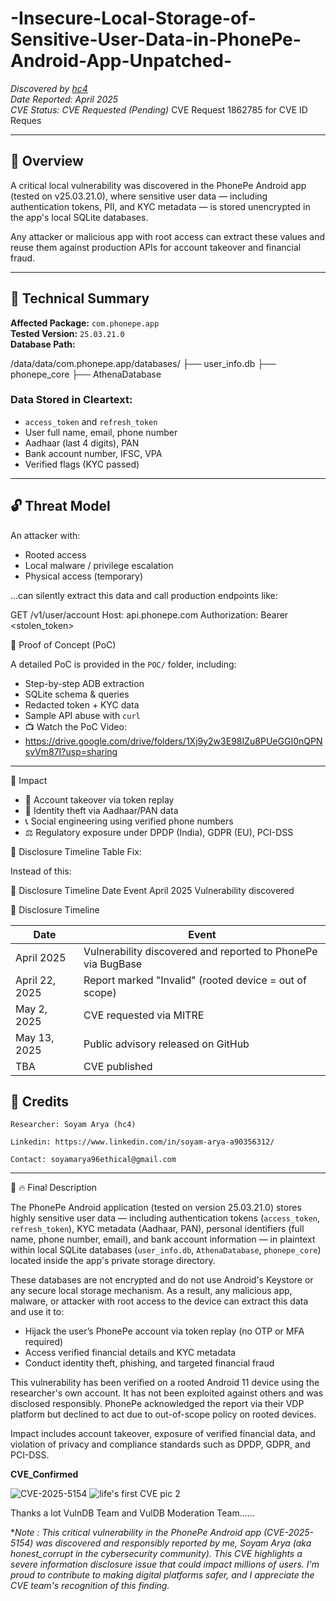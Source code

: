 # -Insecure-Local-Storage-of-Sensitive-User-Data-in-PhonePe-Android-App-Unpatched-


_Discovered by [hc4](https://github.com/honestcorrupt/)_  
_Date Reported: April 2025_  
_CVE Status: CVE Requested (Pending)_
CVE Request 1862785 for CVE ID Reques

---

## 📌 Overview

A critical local vulnerability was discovered in the PhonePe Android app (tested on v25.03.21.0), where sensitive user data — including authentication tokens, PII, and KYC metadata — is stored unencrypted in the app's local SQLite databases.

Any attacker or malicious app with root access can extract these values and reuse them against production APIs for account takeover and financial fraud.

---

## 🧠 Technical Summary

**Affected Package:** `com.phonepe.app`  
**Tested Version:** `25.03.21.0`  
**Database Path:**  

/data/data/com.phonepe.app/databases/
├── user_info.db
├── phonepe_core
├── AthenaDatabase



### Data Stored in Cleartext:

- `access_token` and `refresh_token`  
- User full name, email, phone number  
- Aadhaar (last 4 digits), PAN  
- Bank account number, IFSC, VPA  
- Verified flags (KYC passed)

---

## 🔓 Threat Model

An attacker with:

- Rooted access
- Local malware / privilege escalation
- Physical access (temporary)

...can silently extract this data and call production endpoints like:



GET /v1/user/account
Host: api.phonepe.com
Authorization: Bearer <stolen_token> 

🧪 Proof of Concept (PoC)

A detailed PoC is provided in the `POC/` folder, including:

- Step-by-step ADB extraction  
- SQLite schema & queries  
- Redacted token + KYC data  
- Sample API abuse with `curl`
- 📺 Watch the PoC Video:
- https://drive.google.com/drive/folders/1Xj9y2w3E98IZu8PUeGGI0nQPNsvVm87I?usp=sharing

---

🧨 Impact

- 🔐 Account takeover via token replay  
- 🧾 Identity theft via Aadhaar/PAN data  
- 📞 Social engineering using verified phone numbers  
- ⚖️ Regulatory exposure under DPDP (India), GDPR (EU), PCI-DSS

🧠 Disclosure Timeline Table Fix:

Instead of this:

📆 Disclosure Timeline
Date	Event
April 2025	Vulnerability discovered

📆 Disclosure Timeline

| Date         | Event                                                         |
|--------------|---------------------------------------------------------------|
| April 2025   | Vulnerability discovered and reported to PhonePe via BugBase |
| April 22, 2025 | Report marked "Invalid" (rooted device = out of scope)     |
| May 2, 2025  | CVE requested via MITRE                                       |
| May 13, 2025 | Public advisory released on GitHub                            |
| TBA          | CVE published                                                 |




🤝 Credits
---
    Researcher: Soyam Arya (hc4)

    Linkedin: https://www.linkedin.com/in/soyam-arya-a90356312/ 

    Contact: soyamarya96ethical@gmail.com



---

📄 🔥 Final Description

The PhonePe Android application (tested on version 25.03.21.0) stores highly sensitive user data — including authentication tokens (`access_token`, `refresh_token`), KYC metadata (Aadhaar, PAN), personal identifiers (full name, phone number, email), and bank account information — in plaintext within local SQLite databases (`user_info.db`, `AthenaDatabase`, `phonepe_core`) located inside the app's private storage directory.

These databases are not encrypted and do not use Android's Keystore or any secure local storage mechanism. As a result, any malicious app, malware, or attacker with root access to the device can extract this data and use it to:

- Hijack the user’s PhonePe account via token replay (no OTP or MFA required)
- Access verified financial details and KYC metadata
- Conduct identity theft, phishing, and targeted financial fraud

This vulnerability has been verified on a rooted Android 11 device using the researcher's own account. It has not been exploited against others and was disclosed responsibly. PhonePe acknowledged the report via their VDP platform but declined to act due to out-of-scope policy on rooted devices.

Impact includes account takeover, exposure of verified financial data, and violation of privacy and compliance standards such as DPDP, GDPR, and PCI-DSS.





**CVE_Confirmed**   

![CVE-2025-5154](https://github.com/user-attachments/assets/776b2f6d-90bc-47f2-8298-38c3e76d6edf)
![life's first CVE pic 2 ](https://github.com/user-attachments/assets/ce1927ab-e0ac-4b77-8f34-f48093e6ef98)


Thanks a lot VulnDB Team and VulDB Moderation Team......


**Note : This critical vulnerability in the PhonePe Android app (CVE-2025-5154) was discovered and responsibly reported by me, Soyam Arya (aka honest_corrupt in the cybersecurity community). This CVE highlights a severe information disclosure issue that could impact millions of users. I'm proud to contribute to making digital platforms safer, and I appreciate the CVE team's recognition of this finding.*










